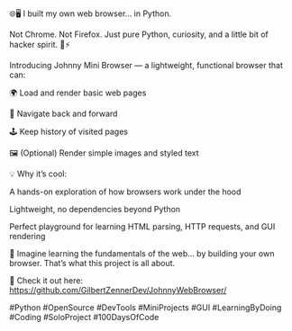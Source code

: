 🌐🖥️ I built my own web browser… in Python.

Not Chrome. Not Firefox. Just pure Python, curiosity, and a little bit of hacker spirit. 🐍⚡

Introducing Johnny Mini Browser
 — a lightweight, functional browser that can:

🌍 Load and render basic web pages

🔗 Navigate back and forward

🕹️ Keep history of visited pages

🖼️ (Optional) Render simple images and styled text

💡 Why it’s cool:

A hands-on exploration of how browsers work under the hood

Lightweight, no dependencies beyond Python

Perfect playground for learning HTML parsing, HTTP requests, and GUI rendering

💬 Imagine learning the fundamentals of the web… by building your own browser. That’s what this project is all about.

🔗 Check it out here: https://github.com/GilbertZennerDev/JohnnyWebBrowser/

#Python #OpenSource #DevTools #MiniProjects #GUI #LearningByDoing #Coding #SoloProject #100DaysOfCode

